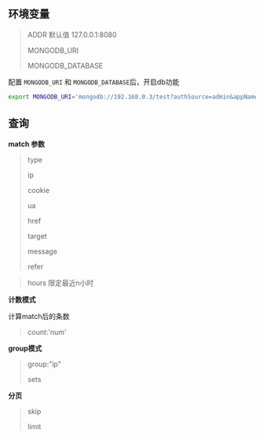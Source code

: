 
## 环境变量

> ADDR  默认值 127.0.0.1:8080
>
> MONGODB_URI
> 
> MONGODB_DATABASE
> 

配置 `MONGODB_URI` 和 `MONGODB_DATABASE`后，开启db功能

```bash
export MONGODB_URI='mongodb://192.168.0.3/test?authSource=admin&appName=ws' MONGODB_DATABASE="test"
```

## 查询

**match 参数**

> type
>
> ip
>
> cookie
>
> ua
>
> href
>
> target
>
> message
>
> refer

> hours 限定最近n小时

**计数模式**

计算match后的条数

> count:'num'

**group模式**

> group:"ip"
>
> sets

**分页**

> skip
>
> limit


